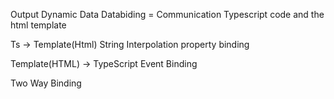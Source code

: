 Output Dynamic Data
Databiding = Communication Typescript code and the html template

Ts -> Template(Html)
String Interpolation
property binding

Template(HTML) -> TypeScript
Event Binding

Two Way Binding
